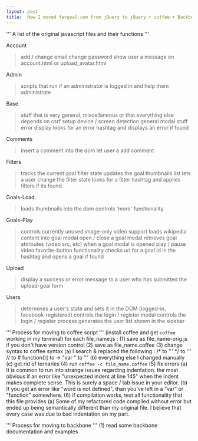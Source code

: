 ```yaml
---
layout: post
title:  How I moved favgoal.com from jQuery to jQuery + coffee + Backbone
---
```




'''
A list of the original javascript files and their functions
'''

Account
> add / change email
> change password
> show user a message on account.html or upload_avatar.html

Admin
> scripts that run if an administrator is logged in and help them administrate

Base
> stuff that is very general, miscellaneous or that everything else depends on
> csrf setup
> device / screen detection
> general modal stuff
> error display
> looks for an error hashtag and displays an error if found

Comments
> insert a comment into the dom
> let user a add comment

Filters
> tracks the current goal filter state
> updates the goal thumbnails list
> lets a user change the filter state
> looks for a filter hashtag and applies filters if its found

Goals-Load
> loads thumbnails into the dom
> controls 'more' functionality

Goals-Play
> controls currently unused image-only video support
> loads wikipedia content into goal modal
> open / close a goal modal
> retrieves goal attributes (video src, etc) when a goal modal is opened
> play / pause video
> favorite-button functionality
> checks url for a goal id in the hashtag and opens a goal if found

Upload
> display a success or error message to a user who has submitted the upload-goal form

Users
> determines a user's state and sets it in the DOM (logged-in, facebook-registered)
> controls the login / register modal
> controls the login / register process
> generates the user list shown in the sidebar



'''
Process for moving to coffee script
'''
(install coffee and get `coffee` working in my terminal)
for each file_name.js :
	(1) save as file_name-orig.js if you don't have version control
	(2) save as file_name.coffee
	(3) change syntax to coffee syntax
	    (a) I search & replaced the following :
	        /* to '''
	        */ to '''
	        // to #
	        function(){ to ->
	        "var " to ""
	    (b) everything else I changed manually
	    (c) get rid of ternaries
	(4) run `coffee -c file_name.coffee`
	(5) fix errors
	    (a) It is common to run into strange issues regarding indentation. the most obvious if an error like "unexpected indent at line 145" when the indent makes complete sense. This is surely a space / tab issue in your editor.
	    (b) If you get an error like "word is not defined", than you've left in a "var" or "function" somewhere.
	(6) if compilation works, test all functionality that this file provides
        (a) Some of my refactored code compiled without error but ended up being semantically different than my original file. I believe that every case was due to bad indentation on my part.


'''
Process for moving to backbone
'''
(1) read some backbone documentation and examples



